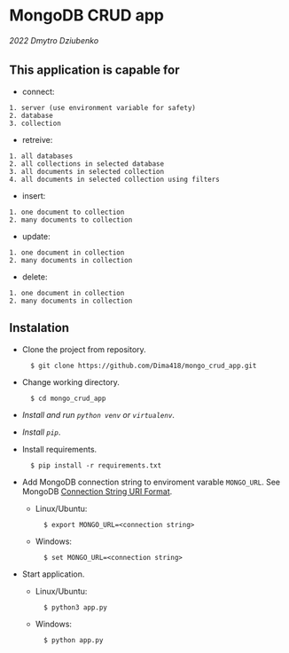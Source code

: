 # MongoDB CRUD app

###### 2022 Dmytro Dziubenko

## This application is capable for

-    connect:

    1. server (use environment variable for safety)
    2. database
    3. collection

-    retreive:

    1. all databases
    2. all collections in selected database
    3. all documents in selected collection
    4. all documents in selected collection using filters

-    insert:

    1. one document to collection
    2. many documents to collection

-    update:

    1. one document in collection
    2. many documents in collection

-    delete:

    1. one document in collection
    2. many documents in collection

## Instalation

- Clone the project from repository.

        $ git clone https://github.com/Dima418/mongo_crud_app.git

- Change working directory.

        $ cd mongo_crud_app

- *Install and run `python venv` or `virtualenv`*.

- *Install `pip`*.

- Install requirements.

        $ pip install -r requirements.txt

- Add MongoDB connection string to enviroment varable `MONGO_URL`. See MongoDB [Connection String URI Format](https://www.mongodb.com/docs/manual/reference/connection-string/).
    - Linux/Ubuntu:

            $ export MONGO_URL=<connection string>

    - Windows:

            $ set MONGO_URL=<connection string>

- Start application.
    - Linux/Ubuntu:

            $ python3 app.py

    - Windows:

            $ python app.py
